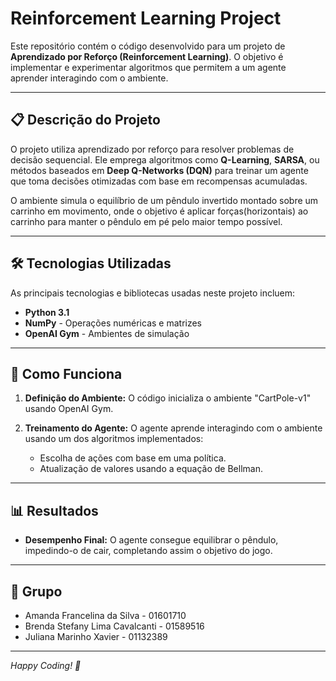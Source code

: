 # Reinforcement Learning Project

Este repositório contém o código desenvolvido para um projeto de **Aprendizado por Reforço (Reinforcement Learning)**. O objetivo é implementar e experimentar algoritmos que permitem a um agente aprender interagindo com o ambiente.

---

## 📋 Descrição do Projeto

O projeto utiliza aprendizado por reforço para resolver problemas de decisão sequencial. Ele emprega algoritmos como **Q-Learning**, **SARSA**, ou métodos baseados em **Deep Q-Networks (DQN)** para treinar um agente que toma decisões otimizadas com base em recompensas acumuladas.

O ambiente simula o equilíbrio de um pêndulo invertido montado sobre um carrinho em movimento, onde o objetivo é aplicar forças(horizontais) ao carrinho para manter o pêndulo em pé pelo maior tempo possível.

---

## 🛠 Tecnologias Utilizadas

As principais tecnologias e bibliotecas usadas neste projeto incluem:

- **Python 3.1**
- **NumPy** - Operações numéricas e matrizes
- **OpenAI Gym** - Ambientes de simulação

---

## 🔧 Como Funciona

1. **Definição do Ambiente:**
   O código inicializa o ambiente "CartPole-v1" usando OpenAI Gym.

2. **Treinamento do Agente:**
   O agente aprende interagindo com o ambiente usando um dos algoritmos implementados:
   - Escolha de ações com base em uma política.
   - Atualização de valores usando a equação de Bellman.

---

## 📊 Resultados

- **Desempenho Final:** O agente consegue equilibrar o pêndulo, impedindo-o de cair, completando assim o objetivo do jogo.

---

## 🤝 Grupo

- Amanda Francelina da Silva - 01601710
- Brenda Stefany Lima Cavalcanti - 01589516
- Juliana Marinho Xavier - 01132389


---

*Happy Coding! 🚀*
